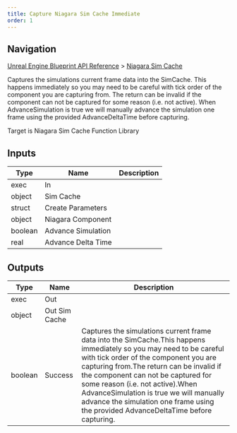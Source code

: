 ```yaml
---
title: Capture Niagara Sim Cache Immediate
order: 1
---
```

## Navigation

[Unreal Engine Blueprint API Reference](https://dev.epicgames.com/documentation/en-us/unreal-engine/BlueprintAPI) > [Niagara Sim Cache](https://dev.epicgames.com/documentation/en-us/unreal-engine/BlueprintAPI/NiagaraSimCache)

Captures the simulations current frame data into the SimCache.
This happens immediately so you may need to be careful with tick order of the component you are capturing from.
The return can be invalid if the component can not be captured for some reason (i.e. not active).
When AdvanceSimulation is true we will manually advance the simulation one frame using the provided AdvanceDeltaTime before capturing.

Target is Niagara Sim Cache Function Library

## Inputs

| Type | Name | Description |
| --- | --- | --- |
| exec | In |  |
| object | Sim Cache |  |
| struct | Create Parameters |  |
| object | Niagara Component |  |
| boolean | Advance Simulation |  |
| real | Advance Delta Time |  |

## Outputs

| Type | Name | Description |
| --- | --- | --- |
| exec | Out |  |
| object | Out Sim Cache |  |
| boolean | Success | Captures the simulations current frame data into the SimCache.This happens immediately so you may need to be careful with tick order of the component you are capturing from.The return can be invalid if the component can not be captured for some reason (i.e. not active).When AdvanceSimulation is true we will manually advance the simulation one frame using the provided AdvanceDeltaTime before capturing. |
